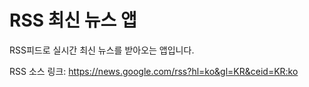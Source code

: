 # RSS 최신 뉴스 앱

RSS피드로 실시간 최신 뉴스를 받아오는 앱입니다.

RSS 소스 링크: https://news.google.com/rss?hl=ko&gl=KR&ceid=KR:ko